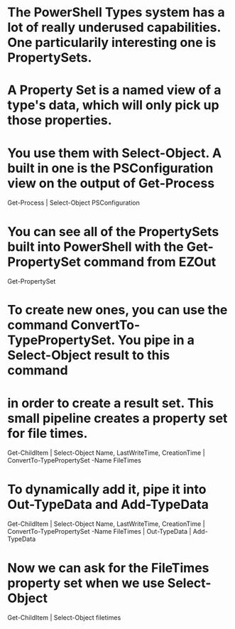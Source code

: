 # The PowerShell Types system has a lot of really underused capabilities.  One particularily interesting one is PropertySets.
# A Property Set is a named view of a type's data, which will only pick up those properties.  
# You use them with Select-Object.  A built in one is the PSConfiguration view on the output of Get-Process
Get-Process | Select-Object PSConfiguration

# You can see all of the PropertySets built into PowerShell with the Get-PropertySet command from EZOut
Get-PropertySet

# To create new ones, you can use the command ConvertTo-TypePropertySet.  You pipe in a Select-Object result to this command
# in order to create a result set.  This small pipeline creates a property set for file times.
Get-ChildItem | 
            Select-Object Name, LastWriteTime, CreationTime |
            ConvertTo-TypePropertySet -Name FileTimes
            
# To dynamically add it, pipe it into Out-TypeData and Add-TypeData
Get-ChildItem | 
            Select-Object Name, LastWriteTime, CreationTime |
            ConvertTo-TypePropertySet -Name FileTimes | 
            Out-TypeData |
            Add-TypeData

# Now we can ask for the FileTimes property set when we use Select-Object
Get-ChildItem | 
    Select-Object filetimes
 

